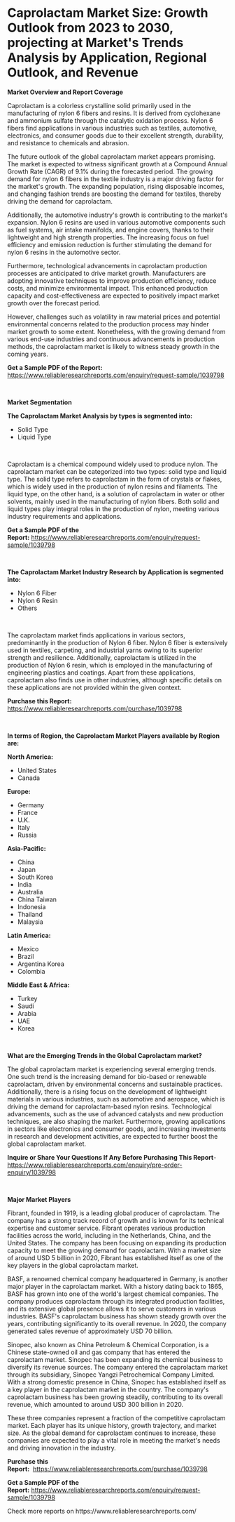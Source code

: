 <p><h1>Caprolactam Market Size: Growth Outlook from 2023 to 2030, projecting at Market's Trends Analysis by Application, Regional Outlook, and Revenue</h1></p><p><strong>Market Overview and Report Coverage</strong></p>
<p><p>Caprolactam is a colorless crystalline solid primarily used in the manufacturing of nylon 6 fibers and resins. It is derived from cyclohexane and ammonium sulfate through the catalytic oxidation process. Nylon 6 fibers find applications in various industries such as textiles, automotive, electronics, and consumer goods due to their excellent strength, durability, and resistance to chemicals and abrasion.</p><p>The future outlook of the global caprolactam market appears promising. The market is expected to witness significant growth at a Compound Annual Growth Rate (CAGR) of 9.1% during the forecasted period. The growing demand for nylon 6 fibers in the textile industry is a major driving factor for the market's growth. The expanding population, rising disposable incomes, and changing fashion trends are boosting the demand for textiles, thereby driving the demand for caprolactam.</p><p>Additionally, the automotive industry's growth is contributing to the market's expansion. Nylon 6 resins are used in various automotive components such as fuel systems, air intake manifolds, and engine covers, thanks to their lightweight and high strength properties. The increasing focus on fuel efficiency and emission reduction is further stimulating the demand for nylon 6 resins in the automotive sector.</p><p>Furthermore, technological advancements in caprolactam production processes are anticipated to drive market growth. Manufacturers are adopting innovative techniques to improve production efficiency, reduce costs, and minimize environmental impact. This enhanced production capacity and cost-effectiveness are expected to positively impact market growth over the forecast period.</p><p>However, challenges such as volatility in raw material prices and potential environmental concerns related to the production process may hinder market growth to some extent. Nonetheless, with the growing demand from various end-use industries and continuous advancements in production methods, the caprolactam market is likely to witness steady growth in the coming years.</p></p>
<p><strong>Get a Sample PDF of the Report:</strong> <a href="https://www.reliableresearchreports.com/enquiry/request-sample/1039798">https://www.reliableresearchreports.com/enquiry/request-sample/1039798</a></p>
<p>&nbsp;</p>
<p><strong>Market Segmentation</strong></p>
<p><strong>The Caprolactam Market Analysis by types is segmented into:</strong></p>
<p><ul><li>Solid Type</li><li>Liquid Type</li></ul></p>
<p>&nbsp;</p>
<p><p>Caprolactam is a chemical compound widely used to produce nylon. The caprolactam market can be categorized into two types: solid type and liquid type. The solid type refers to caprolactam in the form of crystals or flakes, which is widely used in the production of nylon resins and filaments. The liquid type, on the other hand, is a solution of caprolactam in water or other solvents, mainly used in the manufacturing of nylon fibers. Both solid and liquid types play integral roles in the production of nylon, meeting various industry requirements and applications.</p></p>
<p><strong>Get a Sample PDF of the Report:</strong>&nbsp;<a href="https://www.reliableresearchreports.com/enquiry/request-sample/1039798">https://www.reliableresearchreports.com/enquiry/request-sample/1039798</a></p>
<p>&nbsp;</p>
<p><strong>The Caprolactam Market Industry Research by Application is segmented into:</strong></p>
<p><ul><li>Nylon 6 Fiber</li><li>Nylon 6 Resin</li><li>Others</li></ul></p>
<p>&nbsp;</p>
<p><p>The caprolactam market finds applications in various sectors, predominantly in the production of Nylon 6 fiber. Nylon 6 fiber is extensively used in textiles, carpeting, and industrial yarns owing to its superior strength and resilience. Additionally, caprolactam is utilized in the production of Nylon 6 resin, which is employed in the manufacturing of engineering plastics and coatings. Apart from these applications, caprolactam also finds use in other industries, although specific details on these applications are not provided within the given context.</p></p>
<p><strong>Purchase this Report:</strong>&nbsp; <a href="https://www.reliableresearchreports.com/purchase/1039798">https://www.reliableresearchreports.com/purchase/1039798</a></p>
<p>&nbsp;</p>
<p><strong>In terms of Region, the Caprolactam Market Players available by Region are:</strong></p>
<p>
    <p> <strong> North America: </strong>
        <ul>
            <li>United States</li>
            <li>Canada</li>
        </ul>
        </p> 
    <p> <strong> Europe: </strong>
        <ul>
            <li>Germany</li>
            <li>France</li>
            <li>U.K.</li>
            <li>Italy</li>
            <li>Russia</li>
        </ul>
        </p> 
    <p> <strong> Asia-Pacific: </strong>
        <ul>
            <li>China</li>
            <li>Japan</li>
            <li>South Korea</li>
            <li>India</li>
            <li>Australia</li>
            <li>China Taiwan</li>
            <li>Indonesia</li>
            <li>Thailand</li>
            <li>Malaysia</li>
        </ul>
        </p> 
    <p> <strong> Latin America: </strong>
        <ul>
            <li>Mexico</li>
            <li>Brazil</li>
            <li>Argentina Korea</li>
            <li>Colombia</li>
        </ul>
        </p> 
    <p> <strong> Middle East & Africa: </strong>
        <ul>
            <li>Turkey</li>
            <li>Saudi</li>
            <li>Arabia</li>
            <li>UAE</li>
            <li>Korea</li>
        </ul>
    </p>
    </p>
<p>&nbsp;</p>
<p><strong>What are the Emerging Trends in the Global Caprolactam market?</strong></p>
<p><p>The global caprolactam market is experiencing several emerging trends. One such trend is the increasing demand for bio-based or renewable caprolactam, driven by environmental concerns and sustainable practices. Additionally, there is a rising focus on the development of lightweight materials in various industries, such as automotive and aerospace, which is driving the demand for caprolactam-based nylon resins. Technological advancements, such as the use of advanced catalysts and new production techniques, are also shaping the market. Furthermore, growing applications in sectors like electronics and consumer goods, and increasing investments in research and development activities, are expected to further boost the global caprolactam market.</p></p>
<p><strong>Inquire or Share Your Questions If Any Before Purchasing This Report</strong>- <a href="https://www.reliableresearchreports.com/enquiry/pre-order-enquiry/1039798">https://www.reliableresearchreports.com/enquiry/pre-order-enquiry/1039798</a></p>
<p>&nbsp;</p>
<p><strong>Major Market Players</strong></p>
<p><p>Fibrant, founded in 1919, is a leading global producer of caprolactam. The company has a strong track record of growth and is known for its technical expertise and customer service. Fibrant operates various production facilities across the world, including in the Netherlands, China, and the United States. The company has been focusing on expanding its production capacity to meet the growing demand for caprolactam. With a market size of around USD 5 billion in 2020, Fibrant has established itself as one of the key players in the global caprolactam market.</p><p>BASF, a renowned chemical company headquartered in Germany, is another major player in the caprolactam market. With a history dating back to 1865, BASF has grown into one of the world's largest chemical companies. The company produces caprolactam through its integrated production facilities, and its extensive global presence allows it to serve customers in various industries. BASF's caprolactam business has shown steady growth over the years, contributing significantly to its overall revenue. In 2020, the company generated sales revenue of approximately USD 70 billion.</p><p>Sinopec, also known as China Petroleum & Chemical Corporation, is a Chinese state-owned oil and gas company that has entered the caprolactam market. Sinopec has been expanding its chemical business to diversify its revenue sources. The company entered the caprolactam market through its subsidiary, Sinopec Yangzi Petrochemical Company Limited. With a strong domestic presence in China, Sinopec has established itself as a key player in the caprolactam market in the country. The company's caprolactam business has been growing steadily, contributing to its overall revenue, which amounted to around USD 300 billion in 2020.</p><p>These three companies represent a fraction of the competitive caprolactam market. Each player has its unique history, growth trajectory, and market size. As the global demand for caprolactam continues to increase, these companies are expected to play a vital role in meeting the market's needs and driving innovation in the industry.</p></p>
<p><strong>Purchase this Report:</strong>&nbsp;&nbsp;<a href="https://www.reliableresearchreports.com/purchase/1039798">https://www.reliableresearchreports.com/purchase/1039798</a></p>
<p></p>
<p><strong>Get a Sample PDF of the Report:</strong>&nbsp;<a href="https://www.reliableresearchreports.com/enquiry/request-sample/1039798">https://www.reliableresearchreports.com/enquiry/request-sample/1039798</a></p>
<p>Check more reports on https://www.reliableresearchreports.com/</p>